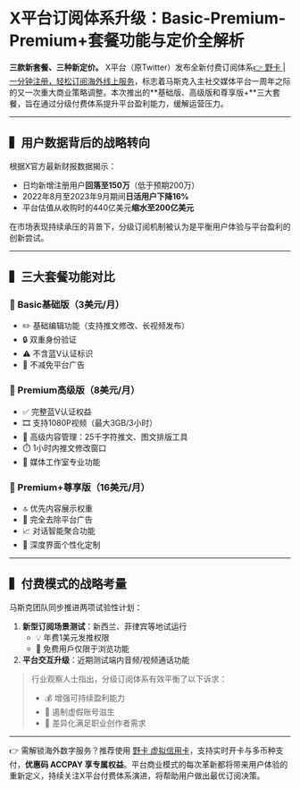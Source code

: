 # X平台订阅体系升级：Basic-Premium-Premium+套餐功能与定价全解析

**三款新套餐、三种新定价。** X平台（原Twitter）发布全新付费订阅体系[👉 野卡 | 一分钟注册，轻松订阅海外线上服务](https://bbtdd.com/yeka)，标志着马斯克入主社交媒体平台一周年之际的又一次重大商业策略调整。本次推出的**基础版、高级版和尊享版+**三大套餐，旨在通过分级付费体系提升平台盈利能力，缓解运营压力。

---

## ▍用户数据背后的战略转向
根据X官方最新财报数据揭示：
- 日均新增注册用户**回落至150万**（低于预期200万）
- 2022年8月至2023年9月期间**日活用户下降16%**
- 平台估值从收购时的440亿美元**缩水至200亿美元**

在市场表现持续承压的背景下，分级订阅机制被认为是平衡用户体验与平台盈利的创新尝试。

---

## ▍三大套餐功能对比

### 📌 Basic基础版（3美元/月）
- ✏️ 基础编辑功能（支持推文修改、长视频发布）
- 🔒 双重身份验证
- ⚠️ 不含蓝V认证标识
- 🚫 不减免平台广告

### 📌 Premium高级版（8美元/月）
- ✅ 完整蓝V认证权益
- 🎞️ 支持1080P视频（最大3GB/3小时）
- 📝 高级内容管理：25千字符推文、图文排版工具
- ⏱️ 1小时内推文修改窗口
- 💾 媒体工作室专业功能

### 📌 Premium+尊享版（16美元/月）
- 🔝 优先内容展示权重
- 🚫 完全去除平台广告
- 📈 对话智能聚合功能
- 🎨 深度界面个性化定制

---

## ▍付费模式的战略考量
马斯克团队同步推进两项试验性计划：
1. **新型订阅场景测试**：新西兰、菲律宾等地试运行
   - 💡 年费1美元发推权限
   - 📖 免费用戶仅限于浏览功能
2. **平台交互升级**：近期测试端内音频/视频通话功能

> 行业观察人士指出，分级订阅体系有效平衡了以下诉求：
> - 💰 增强可持续盈利能力
> - 🤖 遏制虚假账号滋生
> - 💎 差异化满足职业创作者需求

---

👉 需解锁海外数字服务？推荐使用 [野卡 虚拟信用卡](https://bbtdd.com/yeka)，支持实时开卡与多币种支付，**优惠码 ACCPAY 享专属权益**。平台商业模式的每次革新都将带来用户体验的重新定义，持续关注X平台付费体系演进，将帮助用户做出最优订阅决策。